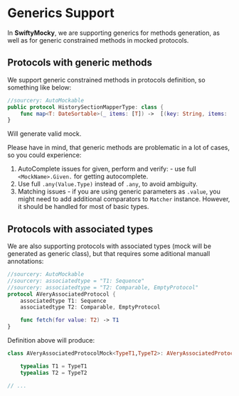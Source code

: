 # Generics Support

In **SwiftyMocky**, we are supporting generics for methods generation, as well as for generic constrained methods in mocked protocols.

## Protocols with generic methods

We support generic constrained methods in protocols definition, so something like below:

```swift
//sourcery: AutoMockable
public protocol HistorySectionMapperType: class {
    func map<T: DateSortable>(_ items: [T]) ->  [(key: String, items: [T])]
}
```

Will generate valid mock.

Please have in mind, that generic methods are problematic in a lot of cases, so you could experience:

1. AutoComplete issues for given, perform and verify: - use full `<MockName>.Given.` for getting autocomplete.
1. Use full `.any(Value.Type)` instead of `.any`, to avoid ambiguity.
1. Matching issues - if you are using generic parameters as `.value`, you might need to add additional comparators to `Matcher` instance. However, it should be handled for most of basic types.

## Protocols with associated types

We are also supporting protocols with associated types (mock will be generated as generic class), but that requires some aditional manuall annotations:

```swift
//sourcery: AutoMockable
//sourcery: associatedtype = "T1: Sequence"
//sourcery: associatedtype = "T2: Comparable, EmptyProtocol"
protocol AVeryAssociatedProtocol {
    associatedtype T1: Sequence
    associatedtype T2: Comparable, EmptyProtocol

    func fetch(for value: T2) -> T1
}
```

Definition above will produce:

```swift
class AVeryAssociatedProtocolMock<TypeT1,TypeT2>: AVeryAssociatedProtocol, Mock where TypeT1: Sequence, TypeT2: Comparable, TypeT2: EmptyProtocol {

	typealias T1 = TypeT1
	typealias T2 = TypeT2

// ...
```
